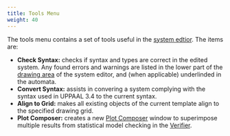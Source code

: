 ```yaml
---
title: Tools Menu
weight: 40
---
```


The tools menu contains a set of tools useful in the [system edtior](../System_Editor/Introduction.html). The items are:

*   **Check Syntax:** checks if syntax and types are correct in the edited system. Any found errors and warnings are listed in the lower part of the [drawing area](../System_Editor/Drawing.html) of the system editor, and (when applicable) underlinded in the automata.
*   **Convert Syntax:** assists in convering a system complying with the syntax used in UPPAAL 3.4 to the current syntax.
*   **Align to Grid:** makes all existing objects of the current template align to the specified drawing grid.
*   **Plot Composer:** creates a new [Plot Composer](../Verifier/PlotComposer.html) window to superimpose multiple results from statistical model checking in the [Verifier](../Verifier/Introduction.html).